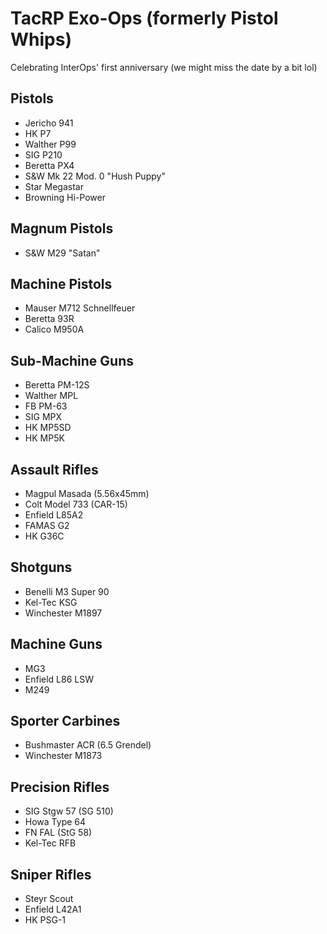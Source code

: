 # TacRP Exo-Ops (formerly Pistol Whips)

Celebrating InterOps' first anniversary (we might miss the date by a bit lol)

## Pistols
- Jericho 941
- HK P7
- Walther P99
- SIG P210
- Beretta PX4
- S&W Mk 22 Mod. 0 "Hush Puppy"
- Star Megastar
- Browning Hi-Power

## Magnum Pistols
- S&W M29 "Satan"

## Machine Pistols
- Mauser M712 Schnellfeuer
- Beretta 93R
- Calico M950A

## Sub-Machine Guns
- Beretta PM-12S
- Walther MPL
- FB PM-63
- SIG MPX
- HK MP5SD
- HK MP5K

## Assault Rifles
- Magpul Masada (5.56x45mm)
- Colt Model 733 (CAR-15)
- Enfield L85A2
- FAMAS G2
- HK G36C

## Shotguns
- Benelli M3 Super 90
- Kel-Tec KSG
- Winchester M1897

## Machine Guns
- MG3
- Enfield L86 LSW
- M249

## Sporter Carbines
- Bushmaster ACR (6.5 Grendel)
- Winchester M1873

## Precision Rifles
- SIG Stgw 57 (SG 510)
- Howa Type 64
- FN FAL (StG 58)
- Kel-Tec RFB

## Sniper Rifles
- Steyr Scout
- Enfield L42A1
- HK PSG-1
